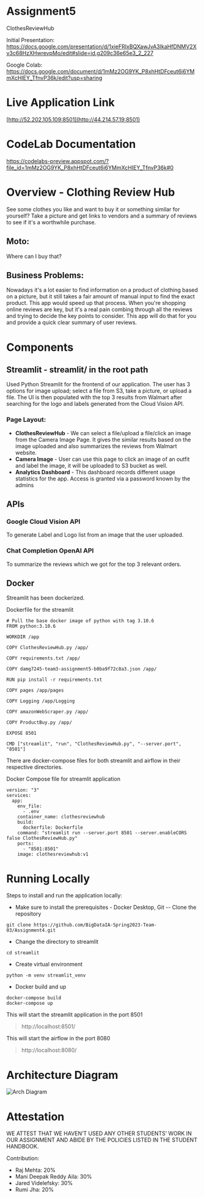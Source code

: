 # Assignment5
ClothesReviewHub

Initial Presentation: https://docs.google.com/presentation/d/1xieFRIxBQXawJvA3IkaHfDNMV2Xv3c68HzXHwrevpMo/edit#slide=id.g209c36e65e3_2_227

Google Colab: https://docs.google.com/document/d/1mMz2OG9YK_P8xhHtDFceut6i6YMmXcHIEY_TfnvP36k/edit?usp=sharing

# Live Application Link
[http://52.202.105.109:8501](http://44.214.57.19:8501)

# CodeLab Documentation
https://codelabs-preview.appspot.com/?file_id=1mMz2OG9YK_P8xhHtDFceut6i6YMmXcHIEY_TfnvP36k#0

# Overview - Clothing Review Hub
See some clothes you like and want to buy it or something similar for yourself? Take a picture and get links to vendors and a summary of reviews to see if it's a worthwhile purchase.

## Moto:
Where can I buy that?

## Business Problems:
Nowadays it's a lot easier to find information on a product of clothing based on a picture, but it still takes a fair amount of manual input to find the exact product. This app would speed up that process.
When you're shopping online reviews are key, but it's a real pain combing through all the reviews and trying to decide the key points to consider. This app will do that for you and provide a quick clear summary of user reviews.

# Components
## Streamlit - streamlit/ in the root path
Used Python Streamlit for the frontend of our application. The user has 3 options for image upload; select a file from S3, take a picture, or upload a file. The UI is then populated with the top 3 results from Walmart after searching for the logo and labels generated from the Cloud Vision API.

### Page Layout:
- **ClothesReviewHub** - We can select a file/upload a file/click an image from the Camera Image Page. It gives the similar results based on the image uploaded and also summarizes the reviews from Walmart website. <br>
- **Camera Image** - User can use this page to click an image of an outfit and label the image, it will be uploaded to S3 bucket as well. <br>
- **Analytics Dashboard** - This dashboard records different usage statistics for the app.
     Access is granted via a password known by the admins

## APIs
### Google Cloud Vision API
To generate Label and Logo list from an image that the user uploaded.
### Chat Completion OpenAI API
To summarize the reviews which we got for the top 3 relevant orders.

## Docker
Streamlit has been dockerized.

Dockerfile for the streamlit
```
# Pull the base docker image of python with tag 3.10.6
FROM python:3.10.6

WORKDIR /app

COPY ClothesReviewHub.py /app/

COPY requirements.txt /app/

COPY damg7245-team3-assignment5-b0ba9f72c8a3.json /app/

RUN pip install -r requirements.txt

COPY pages /app/pages

COPY Logging /app/Logging

COPY amazonWebScraper.py /app/

COPY ProductBuy.py /app/

EXPOSE 8501

CMD ["streamlit", "run", "ClothesReviewHub.py", "--server.port", "8501"]
```

There are docker-compose files for both streamlit and airflow in their respective directories.

Docker Compose file for streamlit application
```
version: "3"
services:
  app:
    env_file:
      - .env
    container_name: clothesreviewhub
    build:
      dockerfile: Dockerfile
    command: "streamlit run --server.port 8501 --server.enableCORS false ClothesReviewHub.py"
    ports:
      - "8501:8501"
    image: clothesreviewhub:v1
```

# Running Locally
Steps to install and run the application locally:
- Make sure to install the prerequisites - Docker Desktop, Git
  -- Clone the repository
```
git clone https://github.com/BigDataIA-Spring2023-Team-03/Assignment4.git 
```

- Change the directory to streamlit
```
cd streamlit
```
- Create virtual environment
```
python -m venv streamlit_venv
```

- Docker build and up
```
docker-compose build
docker-compose up
```

This will start the streamlit application in the port 8501
> http://localhost:8501/

This will start the airflow in the port 8080
> http://localhost:8080/

# Architecture Diagram
![Arch Diagram](https://user-images.githubusercontent.com/91744801/230576197-35a62a95-bed5-493a-81bf-ce0d9b7887f2.png)

# Attestation
WE ATTEST THAT WE HAVEN’T USED ANY OTHER STUDENTS’ WORK IN OUR ASSIGNMENT
AND ABIDE BY THE POLICIES LISTED IN THE STUDENT HANDBOOK. <br>

Contribution:
- Raj Mehta: 20%
- Mani Deepak Reddy Aila: 30%
- Jared Videlefsky: 30%
- Rumi Jha: 20%
